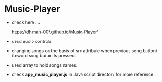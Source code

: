 # Music-Player
* check here : ⤵

     https://dhiman-007.github.io/Music-Player/

* used audio controls
* changing songs on the basis of src attribute when previous song button/ forword song button is pressed.
* used array to hold songs names.
* check **app_music_player.js** in Java script directory for more reference.
